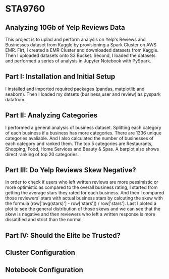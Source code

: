 # STA9760
## Analyzing 10Gb of Yelp Reviews Data
This project is to uplad and perform analysis on Yelp's Reviews and Businesses dataset from Kaggle by provisioning a Spark Cluster on AWS EMR. 
Firt, I created a EMR Cluster and downloaded datasets from Kaggle. Then I uploaded datasets onto S3 Bucket.
Second, I loaded the datasets and performed a series of analysis in Jupyter Notebook with PySpark.

## Part I: Installation and Initial Setup
I installed and imported required packages (pandas, matplotlib and seaborn). Then I loaded my datsets (business,user and review) as pyspark datafrom.
## Part II: Analyzing Categories
I performed a general analysis of business dataset. Splitting each category of each business if a business has more categories. There are 1336 unique categories avaliable. And I also calculated the number of businesses of each category and ranked them. The top 5 categories are Restaurants, Shopping, Food, Home Services and Beauty & Spas. A barplot also shows direct ranking of top 20 categories. 
## Part III: Do Yelp Reviews Skew Negative?
In order to check if users who left written reviews are more pessimistic or more optimistic as compared to the overall business rating, I started from getting the average stars they rated for each business. And then I compared those reviewers' stars with actual business stars by calcuting the skew with the formula (row['avg(stars)'] - row['stars']) / row['stars']. Last I ploted a plot to see the general distribution of those skews and we can see that the skew is negative and then reviewers who left a written response is more dissatified and strict than the normal.
## Part IV: Should the Elite be Trusted?

## Cluster Configuration 


## Notebook Configuration
